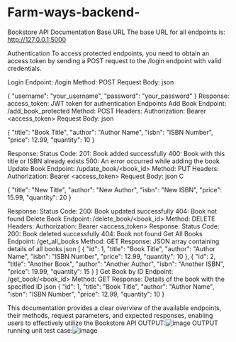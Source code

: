 # Farm-ways-backend-
Bookstore API Documentation
Base URL
The base URL for all endpoints is: http://127.0.0.1:5000

Authentication
To access protected endpoints, you need to obtain an access token by sending a POST request to the /login endpoint with valid credentials.

Login
Endpoint: /login
Method: POST
Request Body:
json


{
    "username": "your_username",
    "password": "your_password"
}
Response:
access_token: JWT token for authentication
Endpoints
Add Book
Endpoint: /add_book_protected
Method: POST
Headers: Authorization: Bearer <access_token>
Request Body:
json


{
    "title": "Book Title",
    "author": "Author Name",
    "isbn": "ISBN Number",
    "price": 12.99,
    "quantity": 10
}

Response:
Status Code:
201: Book added successfully
400: Book with this title or ISBN already exists
500: An error occurred while adding the book
Update Book
Endpoint: /update_book/<book_id>
Method: PUT
Headers: Authorization: Bearer <access_token>
Request Body:
json
C

{
    "title": "New Title",
    "author": "New Author",
    "isbn": "New ISBN",
    "price": 15.99,
    "quantity": 20
}

Response:
Status Code:
200: Book updated successfully
404: Book not found
Delete Book
Endpoint: /delete_book/<book_id>
Method: DELETE
Headers: Authorization: Bearer <access_token>
Response:
Status Code:
200: Book deleted successfully
404: Book not found
Get All Books
Endpoint: /get_all_books
Method: GET
Response:
JSON array containing details of all books
json
[
    {
        "id": 1,
        "title": "Book Title",
        "author": "Author Name",
        "isbn": "ISBN Number",
        "price": 12.99,
        "quantity": 10
    },
    {
        "id": 2,
        "title": "Another Book",
        "author": "Another Author",
        "isbn": "Another ISBN",
        "price": 19.99,
        "quantity": 15
    }
]
Get Book by ID
Endpoint: /get_book/<book_id>
Method: GET
Response:
Details of the book with the specified ID
json
{
    "id": 1,
    "title": "Book Title",
    "author": "Author Name",
    "isbn": "ISBN Number",
    "price": 12.99,
    "quantity": 10
}

This documentation provides a clear overview of the available endpoints, their methods, request parameters, and expected responses, enabling users to effectively utilize the Bookstore API
OUTPUT:![image](https://github.com/vishnu810/Farm-ways-backend-/assets/83159673/b88790ff-c565-439a-945f-927c6b5408e3)
OUTPUT running unit test case:![image](https://github.com/vishnu810/Farm-ways-backend-/assets/83159673/8774723d-4ddc-498e-bb73-4d08b3db8a95)


